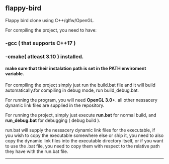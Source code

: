## flappy-bird

Flappy bird clone using C++/glfw/OpenGL.

For compiling the project, you need to have:

### -gcc ( that supports C++17 )
### -cmake( atleast 3.10 ) installed.

#### make sure that their instalation path is set in the PATH enviroment variable.

For compiling the project simply just run the build.bat file and it will build automatically.for compiling in debug mode, run build_debug.bat.

For running the program, you will need **OpenGL 3.0+**. all other nessacery dynamic link files are supplied in the repository.

For running the project, simply just execute **run.bat** for normal build, and **run_debug.bat** for debugging ( debug build ).

run.bat will supply the nessacery dynamic link files for the executable, if you wish to copy the executable somewhere else or ship it, you need to also copy the dynamic link files into the executable directory itself, or if you want to use the .bat file, you need to copy them with respect to the relative path they have with the run.bat file.

---
